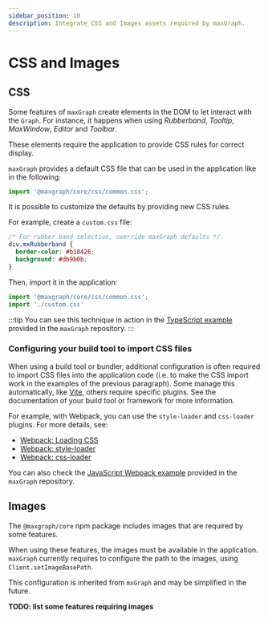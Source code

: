 ```yaml
---
sidebar_position: 10
description: Integrate CSS and Images assets required by maxGraph.
---
```


# CSS and Images

## CSS

Some features of `maxGraph` create elements in the DOM to let interact with the `Graph`.
For instance, it happens when using _Rubberband_, _Tooltip_, _MaxWindow_, _Editor_ and _Toolbar_.

These elements require the application to provide CSS rules for correct display.

`maxGraph` provides a default CSS file that can be used in the application like in the following:
```js
import '@maxgraph/core/css/common.css';
```

It is possible to customize the defaults by providing new CSS rules.

For example, create a `custom.css` file:
```css
/* For rubber band selection, override maxGraph defaults */
div.mxRubberband {
  border-color: #b18426;
  background: #db9b0b;
}
```
Then, import it in the application: 
```js
import '@maxgraph/core/css/common.css';
import './custom.css'
```

:::tip
You can see this technique in action in the [TypeScript example](https://github.com/maxGraph/maxGraph/blob/main/packages/ts-example/src/main.ts) provided in the `maxGraph` repository.
:::

### Configuring your build tool to import CSS files

When using a build tool or bundler, additional configuration is often required to import CSS files into the application code (i.e. to make the CSS import work in the examples of the previous paragraph).
Some manage this automatically, like [Vite](https://vite.dev/), others require specific plugins. See the documentation of your build tool or framework for more information.

For example, with Webpack, you can use the `style-loader` and `css-loader` plugins. For more details, see:
- [Webpack: Loading CSS](https://webpack.js.org/guides/asset-management/#loading-css)
- [Webpack: style-loader](https://webpack.js.org/loaders/style-loader/)
- [Webpack: css-loader](https://webpack.js.org/loaders/css-loader/)

You can also check the [JavaScript Webpack example](https://github.com/maxGraph/maxGraph/blob/main/packages/js-example/webpack.config.js) provided in the `maxGraph` repository.

## Images

The `@maxgraph/core` npm package includes images that are required by some features.

When using these features, the images must be available in the application. `maxGraph` currently requires to configure the path to the images,
using `Client.setImageBasePath`.

This configuration is inherited from `mxGraph` and may be simplified in the future. 


**TODO: list some features requiring images**
